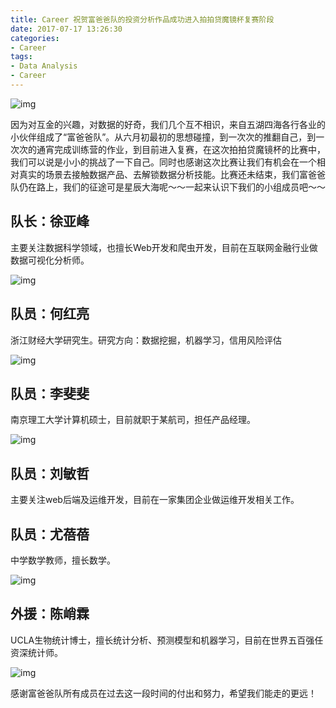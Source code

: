 ```yaml
---
title: Career 祝贺富爸爸队的投资分析作品成功进入拍拍贷魔镜杯复赛阶段
date: 2017-07-17 13:26:30
categories:
- Career
tags:
- Data Analysis
- Career
---
```


![img](https://ws1.sinaimg.cn/large/006tKfTcgy1fr1f417i8qj30or0acmxu.jpg)

因为对互金的兴趣，对数据的好奇，我们几个互不相识，来自五湖四海各行各业的小伙伴组成了“富爸爸队”。从六月初最初的思想碰撞，到一次次的推翻自己，到一次次的通宵完成训练营的作业，到目前进入复赛，在这次拍拍贷魔镜杯的比赛中，我们可以说是小小的挑战了一下自己。同时也感谢这次比赛让我们有机会在一个相对真实的场景去接触数据产品、去解锁数据分析技能。比赛还未结束，我们富爸爸队仍在路上，我们的征途可是星辰大海呢～～一起来认识下我们的小组成员吧～～

## 队长：徐亚峰

主要关注数据科学领域，也擅长Web开发和爬虫开发，目前在互联网金融行业做数据可视化分析师。

![img](https://ws3.sinaimg.cn/large/006tKfTcgy1fr1f426k4lj30qo0zkta8.jpg)

## 队员：何红亮

浙江财经大学研究生。研究方向：数据挖掘，机器学习，信用风险评估

![img](https://ws2.sinaimg.cn/large/006tKfTcgy1fr1f42ktjqj30go0m8abo.jpg)

## 队员：李斐斐

南京理工大学计算机硕士，目前就职于某航司，担任产品经理。

![img](https://ws3.sinaimg.cn/large/006tKfTcgy1fr1f43k8wyj30lc0sg0x3.jpg)

## 队员：刘敏哲

主要关注web后端及运维开发，目前在一家集团企业做运维开发相关工作。

## 队员：尤蓓蓓

中学数学教师，擅长数学。

![img](https://ws2.sinaimg.cn/large/006tKfTcgy1fr1f44h06kj30qo0zkad6.jpg)

## 外援：陈峭霖

UCLA生物统计博士，擅长统计分析、预测模型和机器学习，目前在世界五百强任资深统计师。

![img](https://ws1.sinaimg.cn/large/006tKfTcgy1fr1f44zi1gj30k00zkmz9.jpg)

感谢富爸爸队所有成员在过去这一段时间的付出和努力，希望我们能走的更远！